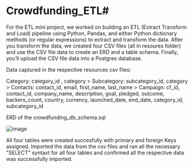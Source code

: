# Crowdfunding_ETL#

For the ETL mini project, we worked on building an ETL (Extract Transform and Load) pipeline using Python, Pandas, and either Python dictionary methods (or regular expressions) to extract and transform the data. After you transform the data, we created four CSV files (all in resoures folder) and use the CSV file data to create an ERD and a table schema. Finally, you’ll upload the CSV file data into a Postgres database.

Data captured in the respective resources csv files:

Category: category_id , category > 
Subcategory: subcategory_id, category >
Contacts: contact_id, email, first_name, last_name >
Campaign: cf_id, contact_id, company_name, description, goal,	pledged, outcome,	backers_count, country, currency,	launched_date, end_date, category_id, subcategory_id

ERD of the crowdfunding_db_schema.sql

![image](https://github.com/Kidaha12/Crowdfunding_ETL/assets/157655615/a5498ea4-6ff7-4743-98c6-9d5e72577aca)

All four tables were created succesfully with primary and foreign Keys assigned. Imported the data from the csv files and ran all the necessary "SELECT" syntaxt for all four tables and confirmed all the respective data was successfully imported. 
